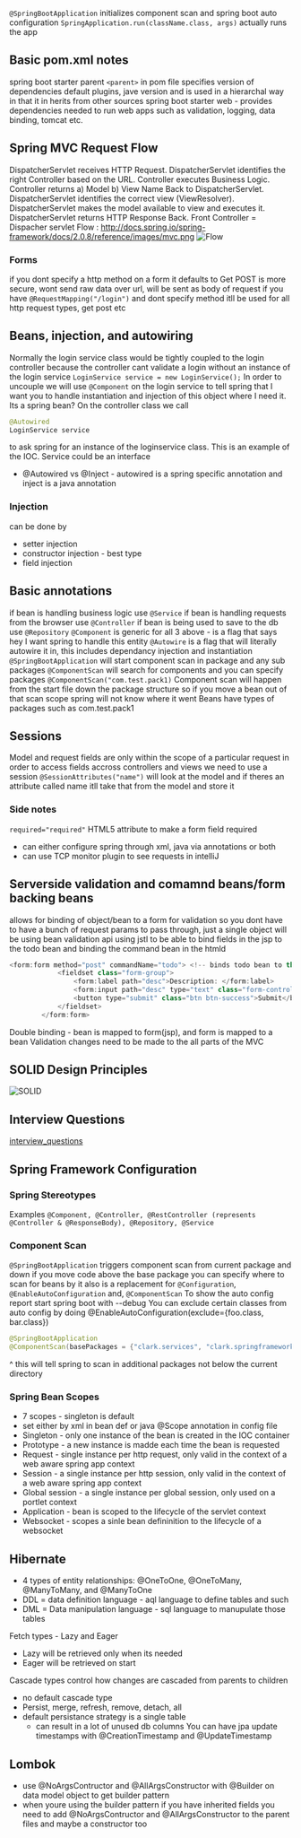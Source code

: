 `@SpringBootApplication` initializes component scan and spring boot auto configuration
`SpringApplication.run(className.class, args)` actually runs the app
## Basic pom.xml notes
spring boot starter parent `<parent>` in pom file specifies version of dependencies default plugins, jave version and is used in a hierarchal way in that it in herits from other sources
spring boot starter web - provides dependencies needed to run web apps such as validation, logging, data binding, tomcat etc. 
## Spring MVC Request Flow
DispatcherServlet receives HTTP Request.
DispatcherServlet identifies the right Controller based on the URL.
Controller executes Business Logic.
Controller returns a) Model b) View Name Back to DispatcherServlet.
DispatcherServlet identifies the correct view (ViewResolver).
DispatcherServlet makes the model available to view and executes it.
DispatcherServlet returns HTTP Response Back.
Front Controller = Dispacher servlet
Flow : http://docs.spring.io/spring-framework/docs/2.0.8/reference/images/mvc.png
![Flow](http://docs.spring.io/spring-framework/docs/2.0.8/reference/images/mvc.png)

### Forms
if you dont specify a http method on a form it defaults to Get
POST is more secure, wont send raw data over url, will be sent as body of request
if you have `@RequestMapping("/login")` and dont specify method itll be used for all http request types, get post etc

## Beans, injection, and autowiring
Normally the login service class would be tightly coupled to the login controller because the controller cant validate a login without an instance of the login service `LoginService service = new LoginService();`
In order to uncouple we will use `@Component` on the login service to tell spring that I want you to handle instantiation and injection of this object where I need it. Its a spring bean?
On the controller class we call 
```java 
@Autowired
LoginService service
```
to ask spring for an instance of the loginservice class. This is an example of the IOC. 
Service could be an interface
- @Autowired vs @Inject - autowired is a spring specific annotation and inject is a java annotation

### Injection
can be done by
- setter injection
- constructor injection - best type
- field injection

## Basic annotations
if bean is handling business logic use `@Service`
if bean is handling requests from the browser use `@Controller`
if bean is being used to save to the db use `@Repository`
`@Component` is generic for all 3 above - is a flag that says hey I want spring to handle this entity
`@Autowire` is a flag that will literally autowire it in, this includes dependancy injection and instantiation
`@SpringBootApplication` will start component scan in package and any sub packages
`@ComponentScan` will search for components and you can specify packages `@ComponentScan("com.test.pack1)` 
Component scan will happen from the start file down the package structure so if you move a bean out of that scan scope spring will not know where it went
Beans have types of packages such as com.test.pack1

## Sessions
Model and request fields are only within the scope of a particular request in order to access fields accross controllers and views we need to use a session
`@SessionAttributes("name")` will look at the model and if theres an attribute called name itll take that from the model and store it 

### Side notes
`required="required"` HTML5 attribute to make a form field required
- can either configure spring through xml, java via annotations or both
- can use TCP monitor plugin to see requests in intelliJ

## Serverside validation and comamnd beans/form backing beans
allows for binding of object/bean to a form for validation so you dont have to have a bunch of request params to pass through, just a single object
will be using bean validation api
using jstl to be able to bind fields in the jsp to the todo bean and binding the command bean in the htmld
```java
<form:form method="post" commandName="todo"> <!-- binds todo bean to this jsp -->
			<fieldset class="form-group">
				<form:label path="desc">Description: </form:label>
				<form:input path="desc" type="text" class="form-control" required="required"/> 
				<button type="submit" class="btn btn-success">Submit</button>
			</fieldset>
		</form:form>
```
Double binding - bean is mapped to form(jsp), and form is mapped to a bean
Validation changes need to be made to the all parts of the MVC

## SOLID Design Principles
![SOLID](https://devopedia.org/images/article/177/8101.1558682601.png)

## Interview Questions
[interview_questions](https://www.baeldung.com/spring-interview-questions)

## Spring Framework Configuration

### Spring Stereotypes
Examples `@Component, @Controller, @RestController (represents @Controller & @ResponseBody), @Repository, @Service`

### Component Scan
`@SpringBootApplication` triggers component scan from current package and down 
if you move code above the base package you can specify where to scan for beans by
it also is a replacement for `@Configuration`, `@EnableAutoConfiguration` and,  `@ComponentScan`
To show the auto config report start spring boot with --debug
You can exclude certain classes from auto config by doing @EnableAutoConfiguration(exclude={foo.class, bar.class})
```java
@SpringBootApplication
@ComponentScan(basePackages = {"clark.services", "clark.springframework"})
```
^ this will tell spring to scan in additional packages not below the current directory
### Spring Bean Scopes
- 7 scopes - singleton is default
- set either by xml in bean def or java @Scope annotation in config file
- Singleton - only one instance of the bean is created in the IOC container
- Prototype - a new instance is madde each time the bean is requested
- Request - single instance per http request, only valid in the context of a web aware spring app context
- Session - a single instance per http session, only valid in the context of a web aware spring app context 
- Global session - a single instance per global session, only used on a portlet context
- Application - bean is scoped to the lifecycle of the servlet context
- Websocket - scopes a sinle bean defininition to the lifecycle of a websocket 

## Hibernate
- 4 types of entity relationships: @OneToOne, @OneToMany, @ManyToMany, and @ManyToOne
- DDL = data definition language - aql language to define tables and such
- DML = Data manipulation language - sql language to manupulate those tables

Fetch types - Lazy and Eager
- Lazy will be retrieved only when its needed
- Eager will be retrieved on start

Cascade types control how changes are cascaded from parents to children
- no default cascade type
- Persist, merge, refresh, remove, detach, all
- default persistance strategy is a single table
	- can result in a lot of unused db columns
You can have jpa update timestamps with @CreationTimestamp and @UpdateTimestamp

## Lombok
- use @NoArgsContructor and @AllArgsConstructor with @Builder on data model object to get builder pattern
- when youre using the builder pattern if you have inherited fields you need to add @NoArgsContructor and @AllArgsConstructor to the parent files and maybe a constructor too
